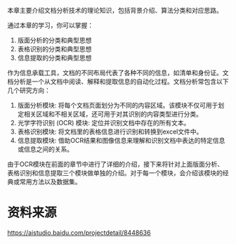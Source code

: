 
本章主要介绍文档分析技术的理论知识，包括背景介绍、算法分类和对应思路。

通过本章的学习，你可以掌握：
1. 版面分析的分类和典型思想
2. 表格识别的分类和典型思想
3. 信息提取的分类和典型思想

作为信息承载工具，文档的不同布局代表了各种不同的信息，如清单和身份证。文档分析是一个从文档中阅读、解释和提取信息的自动化过程。文档分析常包含以下几个研究方向：
1. 版面分析模块: 将每个文档页面划分为不同的内容区域。该模块不仅可用于划定相关区域和不相关区域，还可用于对其识别的内容类型进行分类。
2. 光学字符识别 (OCR) 模块: 定位并识别文档中存在的所有文本。
3. 表格识别模块: 将文档里的表格信息进行识别和转换到excel文件中。
4. 信息提取模块: 借助OCR结果和图像信息来理解和识别文档中表达的特定信息或信息之间的关系。


由于OCR模块在前面的章节中进行了详细的介绍，接下来将针对上面版面分析、表格识别和信息提取三个模块做单独的介绍。对于每一个模块，会介绍该模块的经典或常用方法以及数据集。




# 资料来源
https://aistudio.baidu.com/projectdetail/8448636


